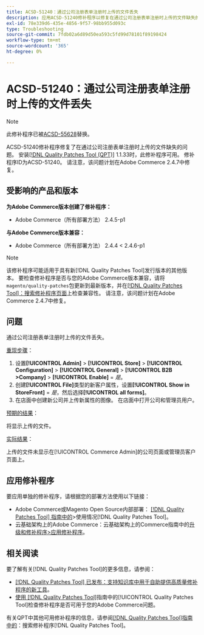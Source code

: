 ```yaml
---
title: ACSD-51240：通过公司注册表单注册时上传的文件丢失
description: 应用ACSD-51240修补程序以修复在通过公司注册表单注册时上传的文件缺失的Adobe Commerce问题。
exl-id: 78e339d6-435e-4856-9f57-98bb955d093c
type: Troubleshooting
source-git-commit: 7fdb02a6d89d50ea593c5fd99d78101f89198424
workflow-type: tm+mt
source-wordcount: '365'
ht-degree: 0%

---
```


# ACSD-51240：通过公司注册表单注册时上传的文件丢失

>[!NOTE]
>
>此修补程序已被[ACSD-55628](/help/tools/quality-patches-tool/patches-available-in-qpt/v1-1-42/acsd-55628-upload-file-company-registration-form-replace-file-customer-attribute-storefront.md)替换。

ACSD-51240修补程序修复了在通过公司注册表单注册时上传的文件缺失的问题。 安装[[!DNL Quality Patches Tool (QPT)]](https://experienceleague.adobe.com/en/docs/commerce-operations/tools/quality-patches-tool/quality-patches-tool-to-self-serve-quality-patches) 1.1.33时，此修补程序可用。 修补程序ID为ACSD-51240。 请注意，该问题计划在Adobe Commerce 2.4.7中修复。

## 受影响的产品和版本

**为Adobe Commerce版本创建了修补程序：**

* Adobe Commerce（所有部署方法） 2.4.5-p1

**与Adobe Commerce版本兼容：**

* Adobe Commerce（所有部署方法） 2.4.4 &lt; 2.4.6-p1

>[!NOTE]
>
>该修补程序可能适用于具有新[!DNL Quality Patches Tool]发行版本的其他版本。 要检查修补程序是否与您的Adobe Commerce版本兼容，请将`magento/quality-patches`包更新到最新版本，并在[[!DNL Quality Patches Tool]：搜索修补程序页面](<https://experienceleague.adobe.com/tools/commerce-quality-patches/index.html>)上检查兼容性。 请注意，该问题计划在Adobe Commerce 2.4.7中修复。

## 问题

通过公司注册表单注册时上传的文件丢失。

<u>重现步骤</u>：

1. 设置&#x200B;**[!UICONTROL Admin]** > **[!UICONTROL Store]** > **[!UICONTROL Configuration]** > **[!UICONTROL General]** > **[!UICONTROL B2B >Company]** > **[!UICONTROL Enable]** = *是*。
1. 创建&#x200B;**[!UICONTROL File]**&#x200B;类型的新客户属性，设置&#x200B;**[!UICONTROL Show in StoreFront]** = *是*，然后选择&#x200B;**[!UICONTROL all forms]**。
1. 在店面中创建新公司并上传新属性的图像。
在店面中打开公司和管理员用户。

<u>预期的结果</u>：

将显示上传的文件。

<u>实际结果</u>：

上传的文件未显示在[!UICONTROL Commerce Admin]的公司页面或管理员客户页面上。

## 应用修补程序

要应用单独的修补程序，请根据您的部署方法使用以下链接：

* Adobe Commerce或Magento Open Source内部部署： [[!DNL Quality Patches Tool] 指南中的](/help/tools/quality-patches-tool/usage.md)>使用情况[!DNL Quality Patches Tool]。
* 云基础架构上的Adobe Commerce：云基础架构上的Commerce指南中的[升级和修补程序>应用修补程序](https://experienceleague.adobe.com/docs/commerce-cloud-service/user-guide/develop/upgrade/apply-patches.html)。

## 相关阅读

要了解有关[!DNL Quality Patches Tool]的更多信息，请参阅：

* [[!DNL Quality Patches Tool] 已发布：支持知识库中用于自助提供高质量修补程序的新工具](https://experienceleague.adobe.com/en/docs/commerce-operations/tools/quality-patches-tool/quality-patches-tool-to-self-serve-quality-patches)。
* [使用 [!DNL Quality Patches Tool]](/help/tools/quality-patches-tool/patches-available-in-qpt/check-patch-for-magento-issue-with-magento-quality-patches.md)指南中的[!UICONTROL Quality Patches Tool]检查修补程序是否可用于您的Adobe Commerce问题。


有关QPT中其他可用修补程序的信息，请参阅[[!DNL Quality Patches Tool]指南中的](https://experienceleague.adobe.com/tools/commerce-quality-patches/index.html)：搜索修补程序[!DNL Quality Patches Tool]。
